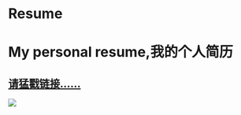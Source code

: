 Resume
======
My personal resume,我的个人简历
================================
<h2><a href="http://demon7452.github.io/Resume/" class="button" target="_blank">请猛戳链接……</a></h2>
<img src="http://demon7452.github.io/images/url.jpg"/>
